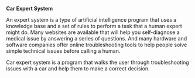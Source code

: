 **Car Expert System**

An expert system is a type of artificial intelligence program that uses a knowledge base and a set of rules to perform a task that a human expert might do. Many websites are available that will help you self-diagnose a medical issue by answering a series of questions. And many hardware and software companies offer online troubleshooting tools to help people solve simple technical issues before calling a human.

Car expert system is a program that walks the user through troubleshooting issues with a car and help them to make a correct decision.